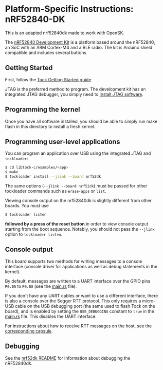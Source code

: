 Platform-Specific Instructions: nRF52840-DK
===================================

This is an adapted nrf52840dk made to work with OpenSK.

The [nRF52840 Development
Kit](https://www.nordicsemi.com/Software-and-Tools/Development-Kits/nRF52840-DK) is a platform
based around the nRF52840, an SoC with an ARM Cortex-M4 and a BLE
radio. The kit is Arduino shield compatible and includes several
buttons.

## Getting Started

First, follow the [Tock Getting Started guide](../../../doc/Getting_Started.md)

JTAG is the preferred method to program. The development kit has an
integrated JTAG debugger, you simply need to [install JTAG
software](../../../doc/Getting_Started.md#loading-the-kernel-onto-a-board).

## Programming the kernel
Once you have all software installed, you should be able to simply run
make flash in this directory to install a fresh kernel.

## Programming user-level applications
You can program an application over USB using the integrated JTAG and `tockloader`:

```bash
$ cd libtock-c/examples/<app>
$ make
$ tockloader install --jlink --board nrf52dk
```

The same options (`--jlink --board nrf52dk`) must be passed for other tockloader commands
such as `erase-apps` or `list`.

Viewing console output on the nrf52840dk is slightly different from other boards. You must use
```bash
$ tockloader listen
```
**followed by a press of the reset button** in order to view console output starting from the boot
sequence. Notably, you should not
pass the `--jlink` option to `tockloader listen`.

## Console output

This board supports two methods for writing messages to a console interface
(console driver for applications as well as debug statements in the kernel).

By default, messages are written to a UART interface over the GPIO pins `P0.05`
to `P0.08` (see the [main.rs](src/main.rs) file).

If you don't have any UART cables or want to use a different interface, there is
also a console over the Segger RTT protocol. This only requires a micro-USB
cable on the USB debugging port (the same used to flash Tock on the board), and
is enabled by setting the `USB_DEBUGGING` constant to `true` in the
[main.rs](src/main.rs) file.
This disables the UART interface.

For instructions about how to receive RTT messages on the host, see the
[corresponding capsule](../../../capsules/src/segger_rtt.rs).

## Debugging

See the [nrf52dk README](../nrf52dk/README.md) for information about debugging
the nRF52840dk.
